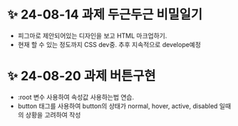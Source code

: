 # ✨ 24-08-14 과제 두근두근 비밀일기
- 피그마로 제안되어있는 디자인을 보고 HTML 마크업하기.
- 현재 할 수 있는 정도까지 CSS dev중. 추후 지속적으로 develope예정

# ✨ 24-08-20 과제 버튼구현
- :root 변수 사용하여 속성값 사용하는법 연습.
- button 태그를 사용하여 button의 상태가 normal, hover, active, disabled 일때의 상황을 고려하여 작성
